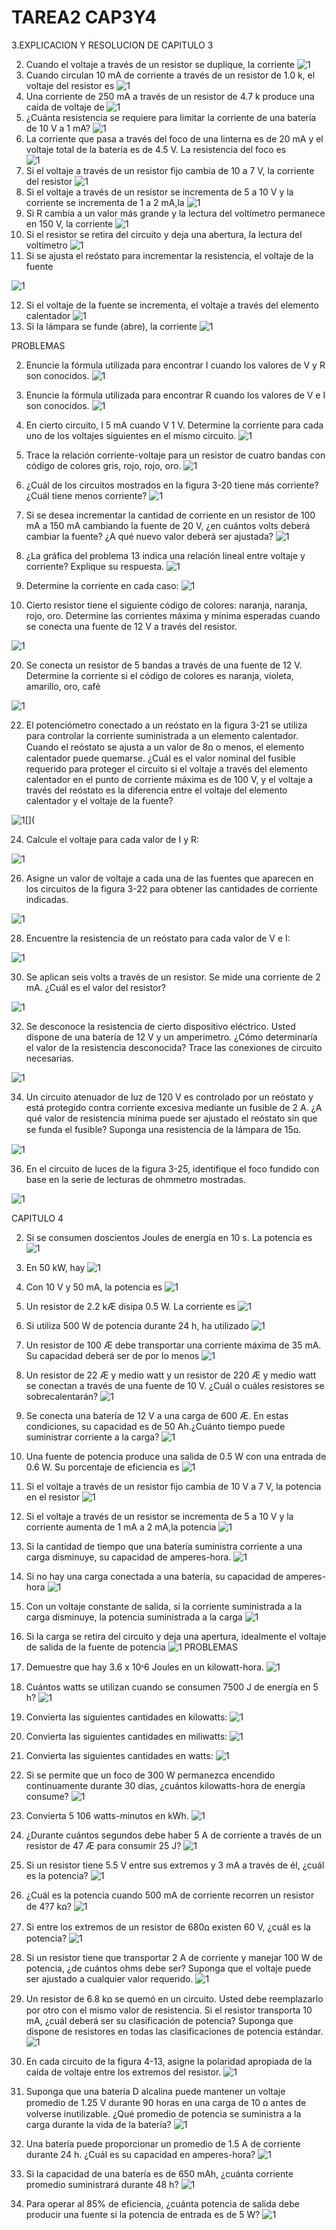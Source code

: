 # TAREA2 CAP3Y4

3.EXPLICACION Y RESOLUCION DE 
CAPITULO 3 

2. Cuando el voltaje a través de un resistor se duplique, la corriente
![1](https://github.com/Josselyn2/Fundamentos-de-circuitos/blob/Principal/IMAGENES/AE2.jpg?raw=true)  
4. Cuando circulan 10 mA de corriente a través de un resistor de 1.0 k, el voltaje del resistor es
![1](https://github.com/Josselyn2/Fundamentos-de-circuitos/blob/Principal/IMAGENES/AE4.jpg?raw=true)
6. Una corriente de 250 mA a través de un resistor de 4.7 k produce una caída de voltaje de
![1](https://github.com/Josselyn2/Fundamentos-de-circuitos/blob/Principal/IMAGENES/AE6.jpg?raw=true)
8. ¿Cuánta resistencia se requiere para limitar la corriente de una batería de 10 V a 1 mA?
![1](https://github.com/Josselyn2/Fundamentos-de-circuitos/blob/Principal/IMAGENES/AE8.jpg?raw=true)
10. La corriente que pasa a través del foco de una linterna es de 20 mA y el voltaje total de la batería es de 4.5 V. La resistencia del foco es  
![1](https://github.com/Josselyn2/Fundamentos-de-circuitos/blob/Principal/IMAGENES/AE10.jpg?raw=true)
2. Si el voltaje a través de un resistor fijo cambia de 10 a 7 V, la corriente del resistor
![1](https://github.com/Josselyn2/Fundamentos-de-circuitos/blob/Principal/IMAGENES/EE2.jpg?raw=true)
4. Si el voltaje a través de un resistor se incrementa de 5 a 10 V y la corriente se incrementa de 1 a 2 mA,la 
![1](https://github.com/Josselyn2/Fundamentos-de-circuitos/blob/Principal/IMAGENES/EE4.jpg?raw=true)
6. Si R cambia a un valor más grande y la lectura del voltímetro permanece en 150 V, la corriente
![1](https://github.com/Josselyn2/Fundamentos-de-circuitos/blob/Principal/IMAGENES/EE6.jpg?raw=true)
8. Si el resistor se retira del circuito y deja una abertura, la lectura del voltímetro
![1](https://github.com/Josselyn2/Fundamentos-de-circuitos/blob/Principal/IMAGENES/EE8.jpg?raw=true)
10. Si se ajusta el reóstato para incrementar la resistencia, el voltaje de la fuente

![1](https://github.com/Josselyn2/Fundamentos-de-circuitos/blob/Principal/IMAGENES/EE10.jpg?raw=true)

12. Si el voltaje de la fuente se incrementa, el voltaje a través del elemento calentador
![1](https://github.com/Josselyn2/Fundamentos-de-circuitos/blob/Principal/IMAGENES/EE12.jpg?raw=true)
14. Si la lámpara se funde (abre), la corriente
![1](https://github.com/Josselyn2/Fundamentos-de-circuitos/blob/Principal/IMAGENES/EE14.jpg?raw=true)

PROBLEMAS

2. Enuncie la fórmula utilizada para encontrar I cuando los valores de V y R son conocidos.
![1](https://github.com/Josselyn2/Fundamentos-de-circuitos/blob/Principal/IMAGENES/PE2.jpg?raw=true)
4. Enuncie la fórmula utilizada para encontrar R cuando los valores de V e I son conocidos.
![1](https://github.com/Josselyn2/Fundamentos-de-circuitos/blob/Principal/IMAGENES/PE4.jpg?raw=true)
6. En cierto circuito, I  5 mA cuando V  1 V. Determine la corriente para cada uno de los voltajes siguientes en el mismo circuito.
![1](https://github.com/Josselyn2/Fundamentos-de-circuitos/blob/Principal/IMAGENES/PE6.jpg?raw=true)
8. Trace la relación corriente-voltaje para un resistor de cuatro bandas con código de colores gris, rojo, rojo, oro.
![1](https://github.com/Josselyn2/Fundamentos-de-circuitos/blob/Principal/IMAGENES/PE8.jpg?raw=true)
10. ¿Cuál de los circuitos mostrados en la figura 3-20 tiene más corriente? ¿Cuál tiene menos corriente?
![1](https://github.com/Josselyn2/Fundamentos-de-circuitos/blob/Principal/IMAGENES/PE10.jpg?raw=true)

12. Si se desea incrementar la cantidad de corriente en un resistor de 100 mA a 150 mA cambiando la fuente de 20 V, ¿en cuántos volts deberá cambiar la fuente? ¿A qué nuevo valor deberá ser ajustada?
![1](https://github.com/Josselyn2/Fundamentos-de-circuitos/blob/Principal/IMAGENES/PE12.jpg?raw=true)
14. ¿La gráfica del problema 13 indica una relación lineal entre voltaje y corriente? Explique su respuesta.
![1](https://github.com/Josselyn2/Fundamentos-de-circuitos/blob/Principal/IMAGENES/PE14.jpg?raw=true)
16. Determine la corriente en cada caso:
![1](https://github.com/Josselyn2/Fundamentos-de-circuitos/blob/Principal/IMAGENES/PE16.jpg?raw=true)
18. Cierto resistor tiene el siguiente código de colores: naranja, naranja, rojo, oro. Determine las corrientes máxima y mínima esperadas cuando se conecta una fuente de 12 V a través del resistor.

![1](https://github.com/Josselyn2/Fundamentos-de-circuitos/blob/Principal/IMAGENES/PE18.jpg?raw=true)

20. Se conecta un resistor de 5 bandas a través de una fuente de 12 V. Determine la corriente si el código de colores es naranja, violeta, amarillo, oro, café

![1](https://github.com/Josselyn2/Fundamentos-de-circuitos/blob/Principal/IMAGENES/PE20.jpg?raw=true)

22. El potenciómetro conectado a un reóstato en la figura 3-21 se utiliza para controlar la corriente suministrada a un elemento calentador. Cuando el reóstato se ajusta a un valor de 8ꭥ o menos, el elemento calentador puede quemarse. ¿Cuál es el valor nominal del fusible requerido para proteger el circuito si el voltaje a través del elemento calentador en el punto de corriente máxima es de 100 V, y el voltaje a través del reóstato es la diferencia entre el voltaje del elemento calentador y el voltaje de la fuente?

![1[](](https://github.com/Josselyn2/Fundamentos-de-circuitos/blob/Principal/IMAGENES/PE22.jpg?raw=true)

24. Calcule el voltaje para cada valor de I y R:

![1](https://github.com/Josselyn2/Fundamentos-de-circuitos/blob/Principal/IMAGENES/PE24.jpg?raw=true)

26. Asigne un valor de voltaje a cada una de las fuentes que aparecen en los circuitos de la figura 3-22 para obtener las cantidades de corriente indicadas.

![1](https://github.com/Josselyn2/Fundamentos-de-circuitos/blob/Principal/IMAGENES/PE26.jpg?raw=true)

28. Encuentre la resistencia de un reóstato para cada valor de V e I:

![1](https://github.com/Josselyn2/Fundamentos-de-circuitos/blob/Principal/IMAGENES/PE28.jpg?raw=true)

30. Se aplican seis volts a través de un resistor. Se mide una corriente de 2 mA. ¿Cuál es el valor del resistor?

![1]( https://github.com/Josselyn2/Fundamentos-de-circuitos/blob/Principal/IMAGENES/PE30.jpg?raw=true)

32. Se desconoce la resistencia de cierto dispositivo eléctrico. Usted dispone de una batería de 12 V y un amperímetro. ¿Cómo determinaría el valor de la resistencia desconocida? Trace las conexiones de circuito necesarias.

![1](https://github.com/Josselyn2/Fundamentos-de-circuitos/blob/Principal/IMAGENES/PE32.jpg?raw=true)

34. Un circuito atenuador de luz de 120 V es controlado por un reóstato y está protegido contra corriente excesiva mediante un fusible de 2 A. ¿A qué valor de resistencia mínima puede ser ajustado el reóstato sin que se funda el fusible? Suponga una resistencia de la lámpara de 15ꭥ.

![1](https://github.com/Josselyn2/Fundamentos-de-circuitos/blob/Principal/IMAGENES/PE34.jpg?raw=true)

36. En el circuito de luces de la figura 3-25, identifique el foco fundido con base en la serie de lecturas de ohmmetro mostradas.

![1](https://github.com/Josselyn2/Fundamentos-de-circuitos/blob/Principal/IMAGENES/PE36.jpg?raw=true)

CAPITULO 4 

2. Si se consumen doscientos Joules de energía en 10 s. La potencia es
![1](https://github.com/Josselyn2/Fundamentos-de-circuitos/blob/Principal/IMAGENES/A4E2.jpg?raw=true)
4. En 50 kW, hay
![1](https://github.com/Josselyn2/Fundamentos-de-circuitos/blob/Principal/IMAGENES/A4E4.jpg?raw=true)
6. Con 10 V y 50 mA, la potencia es
![1](https://github.com/Josselyn2/Fundamentos-de-circuitos/blob/Principal/IMAGENES/A4E6.jpg?raw=true)
8. Un resistor de 2.2 kÆ disipa 0.5 W. La corriente es
![1](https://github.com/Josselyn2/Fundamentos-de-circuitos/blob/Principal/IMAGENES/A4E8.jpg?raw=true)
10. Si utiliza 500 W de potencia durante 24 h, ha utilizado
![1](https://github.com/Josselyn2/Fundamentos-de-circuitos/blob/Principal/IMAGENES/A4E10.jpg?raw=true)
12. Un resistor de 100 Æ debe transportar una corriente máxima de 35 mA. Su capacidad deberá ser de por lo menos
![1](https://github.com/Josselyn2/Fundamentos-de-circuitos/blob/Principal/IMAGENES/A4E12.jpg?raw=true)
14. Un resistor de 22 Æ y medio watt y un resistor de 220 Æ y medio watt se conectan a través de una fuente de 10 V. ¿Cuál o cuáles resistores se sobrecalentarán?
![1](https://github.com/Josselyn2/Fundamentos-de-circuitos/blob/Principal/IMAGENES/A4E14.jpg?raw=true)
16. Se conecta una batería de 12 V a una carga de 600 Æ. En estas condiciones, su capacidad es de 50 Ah.¿Cuánto tiempo puede suministrar corriente a la carga?
![1](https://github.com/Josselyn2/Fundamentos-de-circuitos/blob/Principal/IMAGENES/A4E16.jpg?raw=true)
18. Una fuente de potencia produce una salida de 0.5 W con una entrada de 0.6 W. Su porcentaje de eficiencia es
![1](https://github.com/Josselyn2/Fundamentos-de-circuitos/blob/Principal/IMAGENES/A4E18.jpg?raw=true)
17. Si el voltaje a través de un resistor fijo cambia de 10 V a 7 V, la potencia en el resistor
![1](https://github.com/Josselyn2/Fundamentos-de-circuitos/blob/Principal/IMAGENES/E4E2.jpg?raw=true)
18. Si el voltaje a través de un resistor se incrementa de 5 a 10 V y la corriente aumenta de 1 mA a 2 mA,la potencia
![1](https://github.com/Josselyn2/Fundamentos-de-circuitos/blob/Principal/IMAGENES/E4E4.jpg?raw=true)
19. Si la cantidad de tiempo que una batería suministra corriente a una carga disminuye, su capacidad de amperes-hora.
![1](https://github.com/Josselyn2/Fundamentos-de-circuitos/blob/Principal/IMAGENES/E4E6.jpg?raw=true)
20. Si no hay una carga conectada a una batería, su capacidad de amperes-hora
![1](https://github.com/Josselyn2/Fundamentos-de-circuitos/blob/Principal/IMAGENES/E4E8.jpg?raw=true)
21. Con un voltaje constante de salida, si la corriente suministrada a la carga disminuye, la potencia suministrada a la carga
![1](https://github.com/Josselyn2/Fundamentos-de-circuitos/blob/Principal/IMAGENES/E4E10.jpg?raw=true)
22. Si la carga se retira del circuito y deja una apertura, idealmente el voltaje de salida de la fuente de potencia
![1](https://github.com/Josselyn2/Fundamentos-de-circuitos/blob/Principal/IMAGENES/E4E12.jpg?raw=true)
PROBLEMAS

2. Demuestre que hay 3.6 x 10ᶺ6 Joules en un kilowatt-hora.
![1](https://github.com/Josselyn2/Fundamentos-de-circuitos/blob/Principal/IMAGENES/P4E2.jpg?raw=true)
4. Cuántos watts se utilizan cuando se consumen 7500 J de energía en 5 h?
![1](https://github.com/Josselyn2/Fundamentos-de-circuitos/blob/Principal/IMAGENES/P4E4.jpg?raw=true)
6. Convierta las siguientes cantidades en kilowatts:
![1](https://github.com/Josselyn2/Fundamentos-de-circuitos/blob/Principal/IMAGENES/P4E6.jpg?raw=true)
8. Convierta las siguientes cantidades en miliwatts:
![1](https://github.com/Josselyn2/Fundamentos-de-circuitos/blob/Principal/IMAGENES/P4E8.jpg?raw=true)
10. Convierta las siguientes cantidades en watts:
![1](https://github.com/Josselyn2/Fundamentos-de-circuitos/blob/Principal/IMAGENES/P4E1O.jpg?raw=true)
12. Si se permite que un foco de 300 W permanezca encendido continuamente durante 30 días, ¿cuántos kilowatts-hora de energía consume?
![1](https://github.com/Josselyn2/Fundamentos-de-circuitos/blob/Principal/IMAGENES/P4E12.jpg?raw=true)
14. Convierta 5 106 watts-minutos en kWh.
![1](https://github.com/Josselyn2/Fundamentos-de-circuitos/blob/Principal/IMAGENES/P4E14.jpg?raw=true)
16. ¿Durante cuántos segundos debe haber 5 A de corriente a través de un resistor de 47 Æ para consumir 25 J?
![1](https://github.com/Josselyn2/Fundamentos-de-circuitos/blob/Principal/IMAGENES/P4E16.jpg?raw=true)
18. Si un resistor tiene 5.5 V entre sus extremos y 3 mA a través de él, ¿cuál es la potencia?
![1](https://github.com/Josselyn2/Fundamentos-de-circuitos/blob/Principal/IMAGENES/P4E18.jpg?raw=true)
20. ¿Cuál es la potencia cuando 500 mA de corriente recorren un resistor de 4?7 kꭥ?
![1](https://github.com/Josselyn2/Fundamentos-de-circuitos/blob/Principal/IMAGENES/P4E20.jpg?raw=true)
22. Si entre los extremos de un resistor de 680ꭥ existen 60 V, ¿cuál es la potencia?
![1](https://github.com/Josselyn2/Fundamentos-de-circuitos/blob/Principal/IMAGENES/P4E22.jpg?raw=true)
24. Si un resistor tiene que transportar 2 A de corriente y manejar 100 W de potencia, ¿de cuántos ohms debe ser? Suponga que el voltaje puede ser ajustado a cualquier valor requerido.
![1](https://github.com/Josselyn2/Fundamentos-de-circuitos/blob/Principal/IMAGENES/P4E24.jpg?raw=true)
26. Un resistor de 6.8 kꭥ se quemó en un circuito. Usted debe reemplazarlo por otro con el mismo valor de resistencia. Si el resistor transporta 10 mA, ¿cuál deberá ser su clasificación de potencia? Suponga que dispone de resistores en todas las clasificaciones de potencia estándar.
![1](https://github.com/Josselyn2/Fundamentos-de-circuitos/blob/Principal/IMAGENES/P4E26.jpg?raw=true)
28. En cada circuito de la figura 4-13, asigne la polaridad apropiada de la caída de voltaje entre los extremos del resistor. 
![1](https://github.com/Josselyn2/Fundamentos-de-circuitos/blob/Principal/IMAGENES/P4E28.jpg?raw=true)
30. Suponga que una batería D alcalina puede mantener un voltaje promedio de 1.25 V durante 90 horas en una carga de 10 ꭥ antes de volverse inutilizable. ¿Qué promedio de potencia se suministra a la carga durante la vida de la batería?
![1](https://github.com/Josselyn2/Fundamentos-de-circuitos/blob/Principal/IMAGENES/P4E30.jpg?raw=true)
32. Una batería puede proporcionar un promedio de 1.5 A de corriente durante 24 h. ¿Cuál es su capacidad en amperes-hora?
![1](https://github.com/Josselyn2/Fundamentos-de-circuitos/blob/Principal/IMAGENES/P4E32.jpg?raw=true)
34. Si la capacidad de una batería es de 650 mAh, ¿cuánta corriente promedio suministrará durante 48 h?
![1](https://github.com/Josselyn2/Fundamentos-de-circuitos/blob/Principal/IMAGENES/P4E34.jpg?raw=true)
36. Para operar al 85% de eficiencia, ¿cuánta potencia de salida debe producir una fuente si la potencia de entrada es de 5 W?
![1](https://github.com/Josselyn2/Fundamentos-de-circuitos/blob/Principal/IMAGENES/P4E36.jpg?raw=true)
